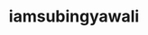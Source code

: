---
title: iamsubingyawali
github: https://github.com/iamsubingyawali
mode: dark
transition: 1s
score: 69.3
archetype:
- Minimalistic
---